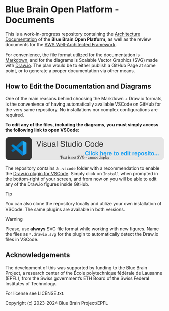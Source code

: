 # **Blue Brain Open Platform** - Documents

This is a work-in-progress repository containing the [Architecture Documentation](docs/) of the **Blue Brain Open Platform**, as well as the review documents for the [AWS Well-Architected Framework](waf).

For convenience, the file format utilized for the documentation is [Markdown](https://en.wikipedia.org/wiki/Markdown), and for the diagrams is Scalable Vector Graphics (SVG) made with [Draw.io](https://github.com/jgraph/drawio). The plan would be to either publish a GitHub Page at some point, or to generate a proper documentation via other means.

## How to Edit the Documentation and Diagrams
One of the main reasons behind choosing the Markdown + Draw.io formats, is the convenience of having automatically available VSCode on GitHub for the very same repository. No installations nor complex configurations are required.

**To edit any of the files, including the diagrams, you must simply access the following link to open VSCode:**

[![Edit repository with Visual Studio Code](.vscode/resources/edit_in_vscode.drawio.svg)](https://github.dev/BlueBrain/platform-docs)

The repository contains a `.vscode` folder with a recommendation to enable the [Draw.io plugin for VSCode](https://www.drawio.com/blog/edit-diagrams-with-github-dev). Simply click on `Install` when prompted in the bottom-right of your screen, and from now on you will be able to edit any of the Draw.io figures inside GitHub.

> [!TIP]
> You can also clone the repository locally and utilize your own installation of VSCode. The same plugins are available in both versions.

> [!WARNING]
> Please, use **always** SVG file format while working with new figures. Name the files as `*.drawio.svg` for the plugin to automatically detect the Draw.io files in VSCode.


## Acknowledgements

The development of this was supported by funding to the Blue Brain Project, a research center of the École polytechnique fédérale de Lausanne (EPFL), from the Swiss government’s ETH Board of the Swiss Federal Institutes of Technology.

For license see LICENSE.txt.

Copyright (c) 2023-2024 Blue Brain Project/EPFL

